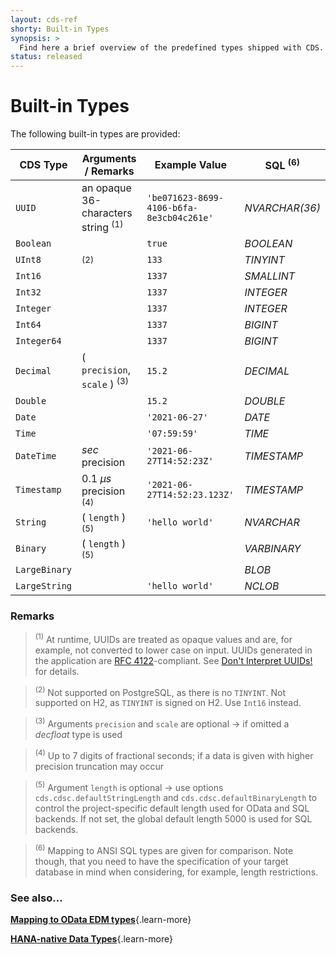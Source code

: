 ```yaml
---
layout: cds-ref
shorty: Built-in Types
synopsis: >
  Find here a brief overview of the predefined types shipped with CDS.
status: released
---
```



# Built-in Types


The following built-in types are provided:


| CDS Type | Arguments / Remarks | Example Value | SQL <sup>(6)</sup> |
| --- | --- | ---  | --- |
| `UUID` | an opaque 36-characters string <sup>(1)</sup> | `'be071623-8699-4106-b6fa-8e3cb04c261e'`| _NVARCHAR(36)_  |
| `Boolean` | | `true` | _BOOLEAN_  |
| `UInt8` | <sup>(2)</sup> | `133` | _TINYINT_  |
| `Int16` | | `1337` | _SMALLINT_  |
| `Int32` | | `1337` | _INTEGER_  |
| `Integer` | | `1337` | _INTEGER_  |
| `Int64` | | `1337` | _BIGINT_  |
| `Integer64` | | `1337` | _BIGINT_  |
| `Decimal` | ( `precision`, `scale` ) <sup>(3)</sup> | `15.2` | _DECIMAL_  |
| `Double` | | `15.2` | _DOUBLE_  |
| `Date` | | `'2021-06-27'` | _DATE_  |
| `Time` | | `'07:59:59'` | _TIME_  |
| `DateTime` | _sec_ precision | `'2021-06-27T14:52:23Z'` | _TIMESTAMP_  |
| `Timestamp` | 0.1 _µs_ precision <sup>(4)</sup> | `'2021-06-27T14:52:23.123Z'` |  _TIMESTAMP_  |
| `String` | ( `length` ) <sup>(5)</sup> | `'hello world'` | _NVARCHAR_  |
| `Binary` | ( `length` ) <sup>(5)</sup> | |  _VARBINARY_  |
| `LargeBinary` |  | | _BLOB_  |
| `LargeString` |  | `'hello world'` | _NCLOB_  |


### Remarks


> <sup>(1)</sup> At runtime, UUIDs are treated as opaque values and are, for example, not converted to lower case on input. UUIDs generated in the application are [RFC 4122](https://tools.ietf.org/html/rfc4122)-compliant. See [Don't Interpret UUIDs!](../guides/domain-models/#dont-interpret-uuids) for details.

> <sup>(2)</sup> Not supported on PostgreSQL, as there is no `TINYINT`. Not supported on H2, as `TINYINT` is signed on H2. Use `Int16` instead.

> <sup>(3)</sup> Arguments `precision` and `scale` are optional → if omitted a *decfloat* type is used

> <sup>(4)</sup> Up to 7 digits of fractional seconds; if a data is given with higher precision truncation may occur

> <sup>(5)</sup> Argument `length` is optional → use options `cds.cdsc.defaultStringLength` and `cds.cdsc.defaultBinaryLength` to control the project-specific default length used for OData and SQL backends. If not set, the global default length 5000 is used for SQL backends.

> <sup>(6)</sup> Mapping to ANSI SQL types are given for comparison. Note though, that you need to have the specification of your target database in mind when considering, for example, length restrictions.


### See also...

[**Mapping to OData EDM types**](../advanced/odata#type-mapping){.learn-more}

[**HANA-native Data Types**](../advanced/hana#hana-types){.learn-more}
